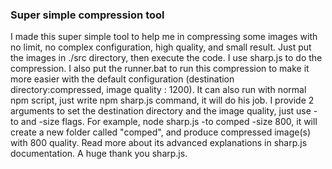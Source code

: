 ### Super simple compression tool

I made this super simple tool to help me in compressing some images with no limit, no complex configuration, high quality, and small result. Just put the images in ./src directory, then execute the code. I use sharp.js to do the compression. I also put the runner.bat to run this compression to make it more easier with the default configuration (destination directory:compressed, image quality : 1200). It can also run with normal npm script, just write npm sharp.js command, it will do his job. I provide 2 arguments to set the destination directory and the image quality, just use -to and -size flags. For example, node sharp.js -to comped -size 800, it will create a new folder called "comped", and produce compressed image(s) with 800 quality. Read more about its advanced explanations in sharp.js documentation. A huge thank you sharp.js.
